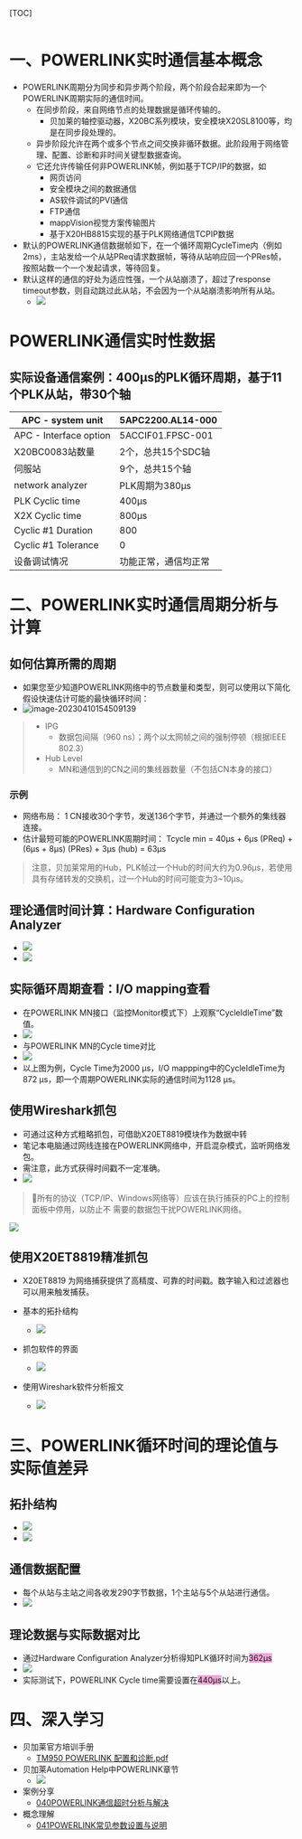 [TOC]
```toc
```

# 一、POWERLINK实时通信基本概念 

- POWERLINK周期分为同步和异步两个阶段，两个阶段合起来即为一个POWERLINK周期实际的通信时间。
    - 在同步阶段，来自网络节点的处理数据是循环传输的。
        - 贝加莱的轴控驱动器，X20BC系列模块，安全模块X20SL8100等，均是在同步段处理的。
    - 异步阶段允许在两个或多个节点之间交换非循环数据。此阶段用于网络管理、配置、诊断和非时间关键型数据查询。
    - 它还允许传输任何非POWERLINK帧，例如基于TCP/IP的数据，如
        - 网页访问
        - 安全模块之间的数据通信
        - AS软件调试的PVI通信
        - FTP通信
        - mappVision视觉方案传输图片
        - 基于X20HB8815实现的基于PLK网络通信TCPIP数据
- 默认的POWERLINK通信数据帧如下，在一个循环周期CycleTime内（例如2ms），主站发给一个从站PReq请求数据帧，等待从站响应回一个PRes帧，按照站数一个一个发起请求，等待回复。
- 默认这样的通信的好处为适应性强，一个从站崩溃了，超过了response timeout参数，则自动跳过此从站，不会因为一个从站崩溃影响所有从站。
    - ![](FILES/039POWERLINK实时通信基本概念/image-20230410150056086.png)

# POWERLINK通信实时性数据

## 实际设备通信案例：400μs的PLK循环周期，基于11个PLK从站，带30个轴

| APC - system unit      | 5APC2200.AL14-000  |
| ---------------------- | ------------------ |
| APC - Interface option | 5ACCIF01.FPSC-001  |
| X20BC0083站数量        | 2个，总共15个SDC轴 |
| 伺服站                 | 9个，总共15个轴    |
| network analyzer       | PLK周期为380μs     |
| PLK Cyclic time            | 400μs            |
| X2X Cyclic time | 800μs |
| Cyclic #1 Duration | 800 |
| Cyclic #1 Tolerance | 0 |
| 设备调试情况 | 功能正常，通信均正常 |
# 二、POWERLINK实时通信周期分析与计算
## 如何估算所需的周期

- 如果您至少知道POWERLINK网络中的节点数量和类型，则可以使用以下简化假设快速估计可能的最快循环时间：
- ![image-20230410154509139](FILES/039POWERLINK实时通信基本概念/image-20230410154509139.png)

> - IPG
>   - 数据包间隔（960 ns）；两个以太网帧之间的强制停顿（根据IEEE 802.3） 
> - Hub Level
>   - MN和通信到的CN之间的集线器数量（不包括CN本身的接口）

### 示例

- 网络布局： 1 CN接收30个字节，发送136个字节，并通过一个额外的集线器连接。
- 估计最短可能的POWERLINK周期时间： Tcycle min = 40μs + 6μs (PReq) + (6μs + 8μs) (PRes) + 3μs (hub) = 63μs

> 注意，贝加莱常用的Hub，PLK帧过一个Hub的时间大约为0.96μs，若使用具有存储转发的交换机，过一个Hub的时间可能变为3~10μs。

## 理论通信时间计算：Hardware Configuration Analyzer
- ![](FILES/039POWERLINK实时通信基本概念/image-20230410172644067.png)
- ![](FILES/039POWERLINK实时通信基本概念/image-20230410173920137.png)

## 实际循环周期查看：I/O mapping查看
- 在POWERLINK MN接口（监控Monitor模式下）上观察“CycleIdleTime”数值。
- ![](FILES/039POWERLINK实时通信基本概念/image-20230410174040879.png)
- 与POWERLINK MN的Cycle time对比
- ![](FILES/039POWERLINK实时通信基本概念/image-20230410174211591.png)
- 以上图为例，Cycle Time为2000 μs，I/O mappping中的CycleIdleTime为872 μs，即一个周期POWERLINK实际的通信时间为1128 μs。

## 使用Wireshark抓包
- 可通过这种方式粗略抓包，可借助X20ET8819模块作为数据中转
- 笔记本电脑通过网线连接在POWERLINK网络中，开启混杂模式，监听网络发包。
- 需注意，此方式获得时间戳不一定准确。
- ![](FILES/039POWERLINK实时通信基本概念/image-20230410181104501.png)
> 🛑所有的协议（TCP/IP、Windows网络等）应该在执行捕获的PC上的控制面板中停用，以防止不 需要的数据包干扰POWERLINK网络。
> 
![](FILES/039POWERLINK实时通信基本概念/image-20230412165628837.png)



## 使用X20ET8819精准抓包
- X20ET8819 为网络捕获提供了高精度、可靠的时间戳。数字输入和过滤器也可以用来触发捕获。
- 基本的拓扑结构
    - ![](FILES/039POWERLINK实时通信基本概念/image-20230410181006104.png)

- 抓包软件的界面
    - ![](FILES/039POWERLINK实时通信基本概念/image-20230410180508168.png)

- 使用Wireshark软件分析报文
    - ![](FILES/039POWERLINK实时通信基本概念/image-20230410180534142.png)

# 三、POWERLINK循环时间的理论值与实际值差异
## 拓扑结构
- ![](FILES/039POWERLINK实时通信基本概念/image-20230410182525001.png)
- ![](FILES/039POWERLINK实时通信基本概念/image-20230410182542218.png)
## 通信数据配置
- 每个从站与主站之间各收发290字节数据，1个主站与5个从站进行通信。
- ![](FILES/039POWERLINK实时通信基本概念/image-20230410182618628.png)
## 理论数据与实际数据对比
- 通过Hardware Configuration Analyzer分析得知PLK循环时间为<span style="background:#F0A7D8">362μs</span>
- ![](FILES/039POWERLINK实时通信基本概念/image-20230410173920137.png)
- 实际测试下，POWERLINK Cycle time需要设置在<span style="background:#F0A7D8">440μs</span>以上。

# 四、深入学习
- 贝加莱官方培训手册
    - [TM950 POWERLINK 配置和诊断.pdf](https://gitee.com/yzydeer/BuR_Assistant/blob/master/TM_files/TM950%20POWERLINK%20%E9%85%8D%E7%BD%AE%E5%92%8C%E8%AF%8A%E6%96%AD.pdf)
- 贝加莱Automation Help中POWERLINK章节
    - ![](FILES/039POWERLINK实时通信基本概念/image-20230410185453836.png)
- 案例分享
    - [040POWERLINK通信超时分析与解决](040POWERLINK通信超时分析与解决.md)
- 概念理解
    - [041POWERLINK常见参数设置与说明](041POWERLINK常见参数设置与说明.md)
